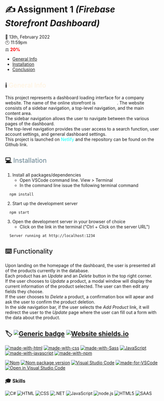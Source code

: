# :writing_hand: **Assignment 1** *(Firebase Storefront Dashboard)*
 :calendar: 13th, February 2022 <br/>
 :clock11: 11:59pm <br/>
 :balance_scale: <span style="color: red; font-weight:700">20%</span>

  - [General Info](#general-info)
  - [Installation](#installation)
  - [Conclusion](#conclusion)


##  :information_source: <span style="color:FFF3E0; font-weight:500" id="general-info">General Info</span>

This project represents a dashboard loading interface for a company website. The name of the online storefront is <span style="color:#fff; font-weight:600">GPU Guru</span>. The website consists of a sidebar navigation, a top-level navigation, and the main content area.<br/>
The sidebar navigation allows the user to navigate between the various pages of the dashboard.<br/>
The top-level navigation provides the user access to a search function, user account settings, and general dashboard settings.<br/>
This project is launched on <span style="color:#00FFF9">Netlify</span> and the repository can be found on the Github link. <br/>

##  :computer: <span style="color:78909C; font-weight:500" id="installation">Installation</span>
1.  Install all packages/dependencies
    - Open VSCode command line. View > Terminal
    - In the command line issue the following terminal command
```
  npm install
```
2. Start up the development server
  ```
    npm start
  ```
3. Open the development server in your browser of choice
   - Click on the link in the terminal ("Ctrl + Click on the server URL")
```
  Server running at http://localhost:1234
```

## :keyboard: <span style="font-weight:500">Functionality</span>

Upon landing on the homepage of the dashboard, the user is presented all of the products currently in the database.<br/>
Each product has an *Update* and an *Delete* button in the top right corner.<br/>
If the user chooses to *Update* a product, a modal window will display the current information of the product selected. The user can then edit any fields they choose.<br/>
If the user chooses to *Delete* a product, a confirmation box will apear and ask the user to confirm the product deletion.<br/>
In the side navigation bar, if the user selects the *Add Product* link, it will redirect the user to the *Update* page where the user can fill out a form with the data about the product.

## :label: [![Generic badge](https://img.shields.io/badge/<Assignment1>-<Open>-<COLOR>.svg)](https://github.com/t-fisher98/gpu-guru) [![Website shields.io](https://img.shields.io/website-up-down-green-red/http/shields.io.svg)](https://gpuguru.netlify.app/)

[![made-with-html](https://img.shields.io/badge/Made%20with-HTML-1f425f.svg)](https://developer.mozilla.org/en-US/docs/Web/HTML)
[![made-with-css](https://img.shields.io/badge/Made%20with-CSS-1f425f.svg)](https://developer.mozilla.org/en-US/docs/Web/CSS)
[![made-with-Sass](https://img.shields.io/badge/Made%20with-SASS-1f425f.svg)](https://sass-lang.com/)
[![JavaScript](https://img.shields.io/badge/--F7DF1E?logo=javascript&logoColor=000)](https://www.javascript.com/)
[![made-with-javascript](https://img.shields.io/badge/Made%20with-JavaScript-1f425f.svg)](https://www.javascript.com)
[![made-with-npm](https://img.shields.io/badge/Made%20with-NPM-1f425f.svg)](https://www.npmjs.com/)

[![Npm](https://badgen.net/badge/icon/npm?icon=npm&label)](https://https://npmjs.com/)
[![Npm package version](https://badgen.net/npm/v/express)](https://npmjs.com/package/express)
[![Visual Studio Code](https://img.shields.io/badge/--007ACC?logo=visual%20studio%20code&logoColor=ffffff)](https://code.visualstudio.com/)
[![made-for-VSCode](https://img.shields.io/badge/Made%20for-VSCode-1f425f.svg)](https://code.visualstudio.com/)
[![Open in Visual Studio Code](https://open.vscode.dev/badges/open-in-vscode.svg)](https://open.vscode.dev/Naereen/badges)

### :mortar_board: Skills
![C#](https://img.shields.io/badge/C%23-239120?style=for-the-badge&logo=c-sharp&logoColor=white)
![HTML](https://img.shields.io/badge/HTML-239120?style=for-the-badge&logo=html5&logoColor=white)
![CSS](https://img.shields.io/badge/CSS-239120?&style=for-the-badge&logo=css3&logoColor=white)
![.NET](https://img.shields.io/badge/.NET-5C2D91?style=for-the-badge&logo=.net&logoColor=whit)
![JavaScript](https://img.shields.io/badge/JavaScript-F7DF1E?style=for-the-badge&logo=javascript&logoColor=black)
![node.js](https://img.shields.io/badge/Node.js-43853D?style=for-the-badge&logo=node.js&logoColor=white)
![HTML5](https://img.shields.io/badge/HTML5-E34F26?style=for-the-badge&logo=html5&logoColor=white)
![SAAS](https://img.shields.io/badge/Sass-CC6699?style=for-the-badge&logo=sass&logoColor=white)